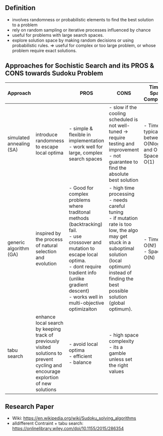 ## Definition
- involves randomness or probabilistic elements to find the best solution to a problem
- rely on random sampling or iterative processes influenced by chance
- useful for problems with large search spaces.
- explore solution space by making random decisions or using probabilistic rules.
=> useful for complex or too large problem, or whose problem require exact solutions.

## Approaches for Sochistic Search and its PROS & CONS towards Sudoku Problem

| Approach                 |                                                                                                                                    | PROS                                                                                                                                                                                                                                         | CONS                                                                                                                                                                                                                 | Time & Space Complexity                                        |
|--------------------------|------------------------------------------------------------------------------------------------------------------------------------|----------------------------------------------------------------------------------------------------------------------------------------------------------------------------------------------------------------------------------------------|----------------------------------------------------------------------------------------------------------------------------------------------------------------------------------------------------------------------|----------------------------------------------------------------|
| simulated annealing (SA) | introduce randomness to escape local optima                                                                                        | - simple & flexible in implementation<br/> - work well for large, complex search spaces                                                                                                                                                      | - slow if the cooling scheduled is not well-tuned -> require testing and improvement<br/> - not guarantee to find the absolute best solution                                                                         | - Time: typically between O(NlogN) and O(N^2)<br/> Space: O(1) |
| generic algorithm (GA)   | inspired by the process of natural selection and evolution                                                                         | - Good for complex problems where traditonal methods (backtracking) fail.<br/>- use crossover and mutation to escape local optima.<br/>- dont require tradient info (unlike gradient descent)<br/>- works well in multi-objective optimizaiton | - high time processing<br/>- needs careful tuning<br/>- if mutation rate is too low, the algo may get stuck in a suboptimal solution (local optimum) instead of finding the best possible solution (global optimum). | - Time: O(N!) (?)<br/>- Space: O(N)                            |
| tabu search              | enhance local search by keeping track of previously visited solutions to prevent cycling and encourage explortion of new solutions | - avoid local optima<br/>- efficient<br/>- balance                                                                                                                                                                                           | - high space complexity<br/>- its a gamble unless set the right values                                                                                                                                               |                                                                |

## Research Paper

- Wiki: https://en.wikipedia.org/wiki/Sudoku_solving_algorithms
- alldifferent Contraint + tabu search: https://onlinelibrary.wiley.com/doi/10.1155/2015/286354